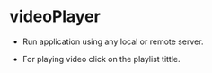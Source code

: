 # videoPlayer

* Run application using any local or remote server.

* For playing video click on the playlist tittle.
